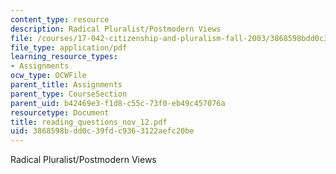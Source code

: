 ```yaml
---
content_type: resource
description: Radical Pluralist/Postmodern Views
file: /courses/17-042-citizenship-and-pluralism-fall-2003/3868598bdd0c39fdc9363122aefc20be_reading_questions_nov_12.pdf
file_type: application/pdf
learning_resource_types:
- Assignments
ocw_type: OCWFile
parent_title: Assignments
parent_type: CourseSection
parent_uid: b42469e3-f1d8-c55c-73f0-eb49c457076a
resourcetype: Document
title: reading_questions_nov_12.pdf
uid: 3868598b-dd0c-39fd-c936-3122aefc20be
---
```

Radical Pluralist/Postmodern Views

